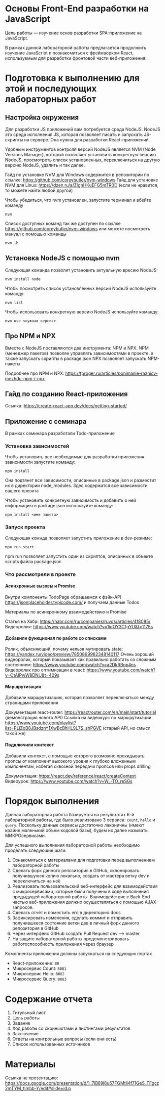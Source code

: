 # Основы Front-End разработки на JavaScript

Цель работы — изучение основ разработки SPA-приложение на JavaScript.

В рамках данной лабораторной работы предлагается продолжить изучение JavaScript и познакомиться с фреймворком React, используемым для разработки фронтовой части веб-приложения.

# Подготовка к выполнению для этой и последующих лабораторных работ

## Настройка окружения

Для разработки JS приложений вам потребуется среда NodeJS. NodeJS это среда исполнения JS, которая позволяет
писать и запускать JS-скрипты на сервере. Она нужна для разработки React-приложений.

Удобным инструментов контроля версий NodeJS является NVM (Node Versions Manager), который позволяет установить конкретную версию NodeJS,
просмотреть список установленных, переключиться на другую версию NodeJS, удалить и так далее.

Гайд по установке NVM для Windows содержится в репозитории по ссылке: https://github.com/coreybutler/nvm-windows
Гайд для установке NVM для Linux: https://dzen.ru/a/ZIgnHKuEFG5mTR0D (если не нравится, то можете найти любой другой)

Чтобы убедиться, что nvm установлен, запустите терминал и вбейте команду

```
nvm
```

Список доступных команд так же доступен по ссылке https://github.com/coreybutler/nvm-windows или можете посмотреть мануал с помощью команды

```
nvm -h
```


## Установка NodeJS с помощью nvm

Следующая команда позволит установить актуальную вресию NodeJS:

```
nvm install node
```

Чтобы посмотреть список установленных версий NodeJS используйте команду:

```
nvm list
```

Чтобы использовать конкретную версию NodeJS используйте команду:

```
nvm use <нужная версия>
```

## Про NPM и NPX

Вместе с NodeJS поставляются два инструмента: NPM и NPX. NPM (менеджер пакетов) позволяе управлять зависимостями в проекте, а также запускать скрипты в package.json
NPX позволяет запускать NPM-пакеты.

Подробнее про NPM и NPX: https://tproger.ru/articles/ponimanie-raznicy-mezhdu-npm-i-npx

## Гайд по созданию React-приложения

Ссылка: https://create-react-app.dev/docs/getting-started/

## Приложение с семинара

В рамках семинара разработали Todo-приложение

### Установка зависимостей

Чтобы установить все необходимые для разработки приложения зависимости запустите команду:

```
npm install
```

Она подтянет все зависимости, описанные в package.json и разместит их в директории node_modules. Здес содержатся все зависимости вашего преокта

Чтобы установить конкретную зависимость и добавить о ней информацию в package.json используйте команду:

```
npm install <имя пакета>
```

### Запуск проекта

Следующая комнда позволяет запустить приложение в dev-режиме:

```
npm run start
```

npm run позволяет запустить один из скриптов, описанных в объекте scripts файла package.json

### Что рассмотрели в проекте

#### Асинхронные вызовы и Promise

Внутри компоненты TodoPage обращаемся к фэйк-API https://jsonplaceholder.typicode.com/ и получаем данные Todos

Материалы по асинхронному взаимодействию и Promise

Статья на Хабр: https://habr.com/ru/companies/ruvds/articles/418085/
Видеоролик: https://www.youtube.com/watch?v=1idOY3C1gYU&t=1175s

#### Добавили функционал по работе со списками

Ролик, объясняющий, почему нельзя мутировать state: https://yandex.ru/video/preview/7850899982348140117
Очень хороший видеоролик, который показывает как правильно работать со сложным состоянием: https://www.youtube.com/watch?v=a2DkRBnp4ns
Видеоролик про оптимизации в react: https://www.youtube.com/watch?v=OtAlPwW8DNU&t=409s

#### Маршрутизация

Добавили маршрутизацию, которая позволяет переключаться между страницами приложения

Документация react-router:  https://reactrouter.com/en/main/start/tutorial (демонстрация нового API)
Ссылка на видеокурс по маршрутизации: https://www.youtube.com/playlist?list=PLiZoB8JBsdznY1XwBcBhHL9L7S_shPGVE (старый API, но смысл такой же)

#### Подключили контекст

Добавили контекст, с помощью которого возможно прокидывать пропсы от компонент высокого уровня к глубоко вложенным компонентам, избегая сквозной передачи пропсов или props drilling

Документация: https://react.dev/reference/react/createContext
Видеоурок: https://www.youtube.com/watch?v=W_-TO_reSGs


# Порядок выполнения

Данная лабораторная работа базируется на результатах 6-й лабораторной работы, где было реализовано 3 сервиса: `count`, `hello` и `query`. Поскольку данные сервисы достаточно лаконичны (имеют крайне маленький объем кодовой базы), будем их далее называть МИКРОсервисами. 

Для успешного выполнения лабораторной работы необходимо проделать следующие шаги:

1. Ознакомиться с материалами для подготовки перед выполнением лабораторной работы
2. Сделать форк данного репозитория в GitHub, склонировать получившуюся копию локально, создать от мастера ветку dev и переключиться на неё
3. Реализовать пользовательский веб-интерфейс для взаимодействия с микросервисами, которые были получены в ходе выполнения предыдущей лабораторной работы. Взаимодействие с Back-End частью веб-приложения должно осуществляться с помощью AJAX-запросов.
4. Сделать отчёт и поместить его в директорию docs
5. Зафиксировать изменения, сделать коммит и отправить получившееся состояние ветки дев в личный форк данного репозитория в GitHub
6. Через интерфейс GitHub создать Pull Request dev --> master
7. На защите лабораторной работы продемонстрировать работоспособность приложения через браузер

Комопненты приложения должны запускаться на следующих портах

- React-приложение: `80`
- Микросервис Count: `8081`
- Микросервис Hello: `8082`
- Микросервис Query: `8083`

# Содержание отчета

1. Титульный лист
2. Цель работы
3. Задание
4. Ход работы со скриншотами и листингами результатов 
5. Заключение
6. Ответы на контрольные вопросы (если они есть)
7. Список использованных источников


# Материалы

Ссылка не презентацию: https://docs.google.com/presentation/d/1_7jB69j8u57FGMtli4f71GeS_TFgcz2mTYM_tImbb-Y/edit#slide=id.p